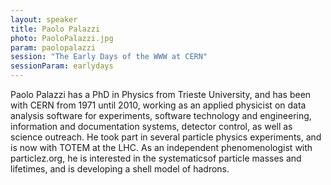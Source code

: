 ```yaml
---
layout: speaker
title: Paolo Palazzi
photo: PaoloPalazzi.jpg
param: paolopalazzi
session: "The Early Days of the WWW at CERN"
sessionParam: earlydays
---
```


Paolo Palazzi has a PhD in Physics from Trieste University, and has been with CERN from 1971 until 2010, working as an applied physicist on data analysis software for experiments, software technology and engineering, information and documentation systems, detector control, as well as science outreach. He took part in several particle physics
experiments, and is now with TOTEM at the LHC. As an independent phenomenologist with particlez.org, he is interested in the systematicsof particle masses and lifetimes, and is developing a shell model of hadrons.
